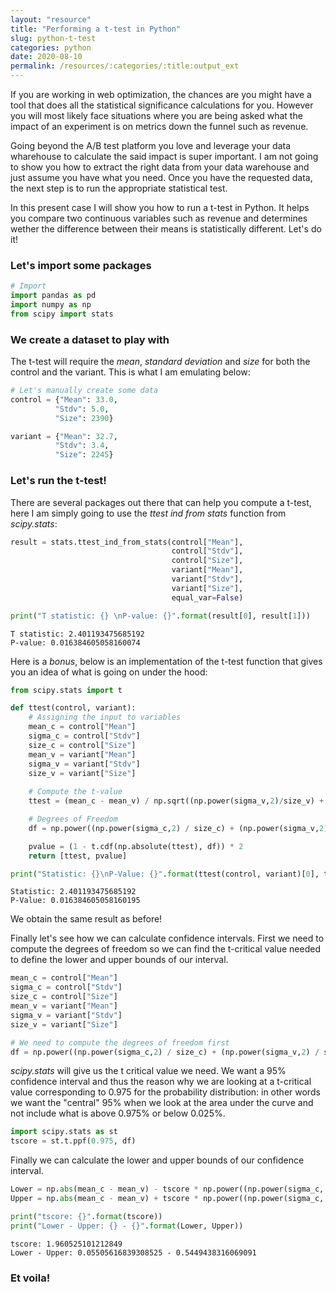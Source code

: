 ```yaml
---
layout: "resource"
title: "Performing a t-test in Python"
slug: python-t-test
categories: python
date: 2020-08-10
permalink: /resources/:categories/:title:output_ext
---
```

If you are working in web optimization, the chances are you might have a tool that does all the statistical significance calculations for you. However you will most likely face situations where you are being asked what the impact of an experiment is on metrics down the funnel such as revenue.

Going beyond the A/B test platform you love and leverage your data wharehouse to calculate the said impact is super important. I am not going to show you how to extract the right data from your data warehouse and just assume you have what you need. Once you have the requested data, the next step is to run the appropriate statistical test. 

In this present case I will show you how to run a t-test in Python. It helps you compare two continuous variables such as revenue and determines wether the difference between their means is statistically different. Let's do it!

### Let's import some packages


```python
# Import
import pandas as pd
import numpy as np
from scipy import stats
```

### We create a dataset to play with

The t-test will require the _mean_, _standard deviation_ and _size_ for both the control and the variant. This is what I am emulating below:


```python
# Let's manually create some data
control = {"Mean": 33.0,
          "Stdv": 5.0,
          "Size": 2390}

variant = {"Mean": 32.7,
          "Stdv": 3.4,
          "Size": 2245}
```

### Let's run the t-test!

There are several packages out there that can help you compute a t-test, here I am simply going to use the _ttest ind from stats_ function from _scipy.stats_:


```python
result = stats.ttest_ind_from_stats(control["Mean"], 
                                    control["Stdv"], 
                                    control["Size"], 
                                    variant["Mean"], 
                                    variant["Stdv"], 
                                    variant["Size"], 
                                    equal_var=False)

print("T statistic: {} \nP-value: {}".format(result[0], result[1]))
```

    T statistic: 2.401193475685192 
    P-value: 0.016384605058160074


Here is a *bonus*, below is an implementation of the t-test function that gives you an idea of what is going on under the hood:


```python
from scipy.stats import t

def ttest(control, variant):
    # Assigning the input to variables
    mean_c = control["Mean"]
    sigma_c = control["Stdv"]
    size_c = control["Size"]
    mean_v = variant["Mean"]
    sigma_v = variant["Stdv"]
    size_v = variant["Size"]
    
    # Compute the t-value
    ttest = (mean_c - mean_v) / np.sqrt((np.power(sigma_v,2)/size_v) + (np.power(sigma_c,2)/size_c))

    # Degrees of Freedom
    df = np.power((np.power(sigma_c,2) / size_c) + (np.power(sigma_v,2) / size_v), 2) / (np.power((np.power(sigma_c,2) / size_c), 2) / (size_c - 1) + np.power((np.power(sigma_v,2) / size_v), 2) / (size_v - 1))

    pvalue = (1 - t.cdf(np.absolute(ttest), df)) * 2
    return [ttest, pvalue]

print("Statistic: {}\nP-Value: {}".format(ttest(control, variant)[0], ttest(control, variant)[1]))
```

    Statistic: 2.401193475685192
    P-Value: 0.016384605058160195


We obtain the same result as before!

Finally let's see how we can calculate confidence intervals. First we need to compute the degrees of freedom so we can find the t-critical value needed to define the lower and upper bounds of our interval.


```python
mean_c = control["Mean"]
sigma_c = control["Stdv"]
size_c = control["Size"]
mean_v = variant["Mean"]
sigma_v = variant["Stdv"]
size_v = variant["Size"]

# We need to compute the degrees of freedom first
df = np.power((np.power(sigma_c,2) / size_c) + (np.power(sigma_v,2) / size_v), 2) / (np.power((np.power(sigma_c,2) / size_c), 2) / (size_c - 1) + np.power((np.power(sigma_v,2) / size_v), 2) / (size_v - 1))
```

_scipy.stats_ will give us the t critical value we need. We want a 95% confidence interval and thus the reason why we are looking at a t-critical value corresponding to 0.975 for the probability distribution: in other words we want the "central" 95% when we look at the area under the curve and not include what is above 0.975% or below 0.025%.


```python
import scipy.stats as st
tscore = st.t.ppf(0.975, df)
```

Finally we can calculate the lower and upper bounds of our confidence interval.


```python
Lower = np.abs(mean_c - mean_v) - tscore * np.power((np.power(sigma_c, 2) / size_c) + (np.power(sigma_v, 2) / size_v), 0.5)
Upper = np.abs(mean_c - mean_v) + tscore * np.power((np.power(sigma_c, 2) / size_c) + (np.power(sigma_v, 2) / size_v), 0.5)

print("tscore: {}".format(tscore))
print("Lower - Upper: {} - {}".format(Lower, Upper))
```

    tscore: 1.960525101212849
    Lower - Upper: 0.05505616839308525 - 0.5449438316069091


### Et voila!
